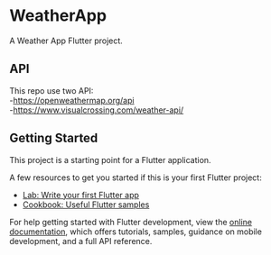 # WeatherApp

A Weather App Flutter project.

## API
This repo use two API:<br>
 -https://openweathermap.org/api<br>
 -https://www.visualcrossing.com/weather-api/<br>

## Getting Started

This project is a starting point for a Flutter application.

A few resources to get you started if this is your first Flutter project:

- [Lab: Write your first Flutter app](https://docs.flutter.dev/get-started/codelab)
- [Cookbook: Useful Flutter samples](https://docs.flutter.dev/cookbook)

For help getting started with Flutter development, view the
[online documentation](https://docs.flutter.dev/), which offers tutorials,
samples, guidance on mobile development, and a full API reference.
